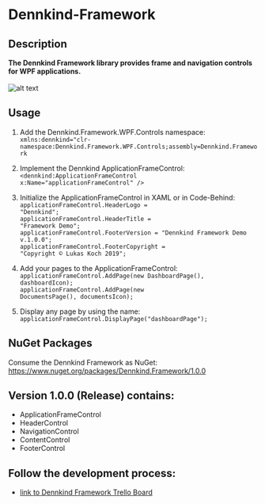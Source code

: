 # Dennkind-Framework

## Description
<b>The Dennkind Framework library provides frame and navigation controls for WPF applications.</b><br /><br />
![alt text](http://kronos-server.online/files/dennkindFrameworkDemoApp.png)

## Usage
1. Add the Dennkind.Framework.WPF.Controls namespace:<br />
<code>xmlns:dennkind="clr-namespace:Dennkind.Framework.WPF.Controls;assembly=Dennkind.Framework</code>

2. Implement the Dennkind ApplicationFrameControl:<br />
<code><dennkind:ApplicationFrameControl x:Name="applicationFrameControl" /></code>

3. Initialize the ApplicationFrameControl in XAML or in Code-Behind:<br />
<code>applicationFrameControl.HeaderLogo = "Dennkind";</code><br />
<code>applicationFrameControl.HeaderTitle = "Framework Demo";</code><br />
<code>applicationFrameControl.FooterVersion = "Dennkind Framework Demo v.1.0.0";</code><br />
<code>applicationFrameControl.FooterCopyright = "Copyright © Lukas Koch 2019";</code>

4. Add your pages to the ApplicationFrameControl:<br />
<code>applicationFrameControl.AddPage(new DashboardPage(), dashboardIcon);</code><br />
<code>applicationFrameControl.AddPage(new DocumentsPage(), documentsIcon);</code>

5. Display any page by using the name:<br />
<code>applicationFrameControl.DisplayPage("dashboardPage");</code>

## NuGet Packages
Consume the Dennkind Framework as NuGet:<br />
https://www.nuget.org/packages/Dennkind.Framework/1.0.0

## Version 1.0.0 (Release) contains:
- ApplicationFrameControl
- HeaderControl
- NavigationControl
- ContentControl
- FooterControl

## Follow the development process:
- [link to Dennkind Framework Trello Board](https://trello.com/b/RbvKbD10/dennkind-framework) 
